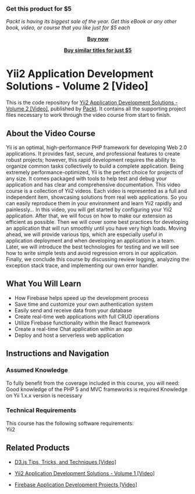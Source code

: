 
### Get this product for $5

<i>Packt is having its biggest sale of the year. Get this eBook or any other book, video, or course that you like just for $5 each</i>


<b><p align='center'>[Buy now](https://packt.link/9781787128750)</p></b>


<b><p align='center'>[Buy similar titles for just $5](https://subscription.packtpub.com/search)</p></b>


# Yii2 Application Development Solutions - Volume 2 [Video]
This is the code repository for [Yii2 Application Development Solutions - Volume 2 [Video]](https://www.packtpub.com/application-development/firebase-application-development-projects-video?utm_source=github&utm_medium=repository&utm_campaign=9781789618341), published by [Packt](https://www.packtpub.com/?utm_source=github). It contains all the supporting project files necessary to work through the video course from start to finish.
## About the Video Course
Yii is an optimal, high-performance PHP framework for developing Web 2.0 applications. It provides fast, secure, and professional features to create robust projects; however, this rapid development requires the ability to organize common tasks collectively to build a complete application. Being extremely performance-optimized, Yii is the perfect choice for projects of any size. It comes packaged with tools to help test and debug your application and has clear and comprehensive documentation.
This video course is a collection of Yii2 videos. Each video is represented as a full and independent item, showcasing solutions from real web applications. So you can easily reproduce them in your environment and learn Yii2 rapidly and painlessly… 
In this video, you will get started by configuring your Yii2 application. After that, we will focus on how to make our extension as efficient as possible. Then we will cover some best practices for developing an application that will run smoothly until you have very high loads. Moving ahead, we will provide various tips, which are especially useful in application deployment and when developing an application in a team. Later, we will introduce the best technologies for testing and we will see how to write simple tests and avoid regression errors in our application. 
Finally, we conclude this course by discussing review logging, analyzing the exception stack trace, and implementing our own error handler.



<H2>What You Will Learn</H2>
<DIV class=book-info-will-learn-text>
<UL>
<LI>How Firebase helps speed up the development process 
<LI>Save time and customize your own authentication system 
<LI>Easily send and receive data from your database 
<LI>Create real-time web applications with full CRUD operations 
<LI>Utilize Firebase functionality within the React framework 
<LI>Create a real-time Chat application within an app 
<LI>Deploy and host a serverless web application </LI></UL></DIV>

## Instructions and Navigation
### Assumed Knowledge
To fully benefit from the coverage included in this course, you will need:<br/>
Good knowledge of the PHP 5 and MVC frameworks is required
Knowledge on Yii 1.x.x version is necessary
### Technical Requirements
This course has the following software requirements:<br/>
Yii2

## Related Products
* [D3.js Tips, Tricks, and Techniques [Video]](https://www.packtpub.com/application-development/d3js-tips-tricks-and-techniques-video?utm_source=github&utm_medium=repository&utm_campaign=9781838642334)

* [Yii2 Application Development Solutions - Volume 1 [Video]](https://www.packtpub.com/web-development/yii2-application-development-solutions-volume-1?utm_source=github&utm_medium=repository&utm_campaign=9781787286184)

* [Firebase Application Development Projects [Video]](https://www.packtpub.com/application-development/firebase-application-development-projects-video?utm_source=github&utm_medium=repository&utm_campaign=9781789618341)

